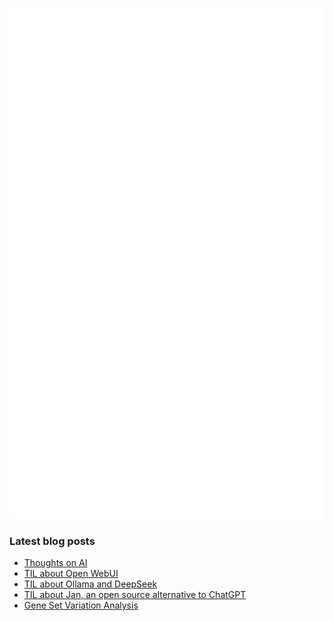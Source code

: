 <!-- ![Metrics](https://metrics.lecoq.io/davetang?template=terminal&languages=1&achievements=1&base=header%2C%20activity%2C%20community%2C%20repositories%2C%20metadata&base.indepth=false&base.hireable=false&base.skip=false&languages=false&languages.ignored=html%2C%20css%2C%20javascript%2C%20tex%2C%20jupyter%20notebook%2C%20postscript&languages.limit=8&languages.threshold=0%25&languages.other=false&languages.colors=github&languages.sections=most-used&languages.indepth=false&languages.analysis.timeout=15&languages.analysis.timeout.repositories=7.5&languages.categories=markup%2C%20programming&languages.recent.categories=markup%2C%20programming&languages.recent.load=300&languages.recent.days=14&achievements=false&achievements.threshold=C&achievements.secrets=true&achievements.display=detailed&achievements.limit=0&config.timezone=Asia%2FTokyo) -->

![My GitHub stats](github-metrics.svg)

### Latest blog posts

<!-- BLOG-POST-LIST:START -->
- [Thoughts on AI](https://davetang.org/muse/2025/03/07/thoughts-on-ai/)
- [TIL about Open WebUI](https://davetang.org/muse/2025/02/28/til-about-open-webui/)
- [TIL about Ollama and DeepSeek](https://davetang.org/muse/2025/01/28/til-about-ollama-and-deepseek/)
- [TIL about Jan, an open source alternative to ChatGPT](https://davetang.org/muse/2025/01/06/til-about-jan-an-open-source-alternative-to-chatgpt/)
- [Gene Set Variation Analysis](https://davetang.org/muse/2025/01/06/gene-set-variation-analysis/)
<!-- BLOG-POST-LIST:END -->
